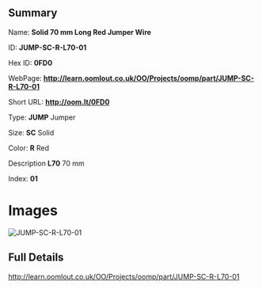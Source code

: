 

## Summary
 
Name: __Solid 70 mm Long Red Jumper Wire__

ID: __JUMP-SC-R-L70-01__

Hex ID: __0FD0__

WebPage: __http://learn.oomlout.co.uk/OO/Projects/oomp/part/JUMP-SC-R-L70-01__

Short URL: __http://oom.lt/0FD0__


Type: __JUMP__ Jumper 

Size: __SC__ Solid 

Color: __R__ Red 

Description __L70__ 70 mm 

Index: __01__


 # Images
![JUMP-SC-R-L70-01](http://oomlout.com/oomp-gen/parts/JUMP-SC-R-L70-01/JUMP-SC-R-L70-01_420.jpg)



 ## Full Details

 http://learn.oomlout.co.uk/OO/Projects/oomp/part/JUMP-SC-R-L70-01














